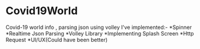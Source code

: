 # Covid19World
Covid-19 world info , parsing json using volley
I've implemented:-
  *Spinner
  *Realtime Json Parsing
  *Volley Library
  *Implementing Splash Screen
  *Http Request
  *UI/UX(Could have been better)
